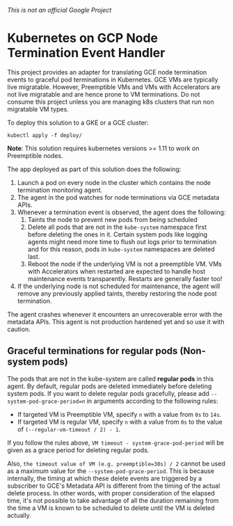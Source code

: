 *This is not an official Google Project*

# Kubernetes on GCP Node Termination Event Handler

This project provides an adapter for translating GCE node termination events to graceful pod terminations in Kubernetes.
GCE VMs are typically live migratable. However, Preemptible VMs and VMs with Accelerators are not live migratable and are hence prone to VM terminations.
Do not consume this project unless you are managing k8s clusters that run non migratable VM types.

To deploy this solution to a GKE or a GCE cluster:
```shell
kubectl apply -f deploy/
```

**Note**: This solution requires kubernetes versions >= 1.11 to work on Preemptible nodes.

The app deployed as part of this solution does the following:

1. Launch a pod on every node in the cluster which contains the node termination monitoring agent.
2. The agent in the pod watches for node terminations via GCE metadata APIs.
3. Whenever a termination event is observed, the agent does the following:
   1. Taints the node to prevent new pods from being scheduled
   2. Delete all pods that are not in the `kube-system` namespace first before deleting the ones in it. Certain system pods like logging agents might need more time to flush out logs prior to termination and for this reason, pods in `kube-system` namespaces are deleted last.
   3. Reboot the node if the underlying VM is not a preemptible VM. VMs with Accelerators when restarted are expected to handle host maintenance events transparently. Restarts are generally faster too!
4. If the underlying node is not scheduled for maintenance, the agent will remove any previously applied taints, thereby restoring the node post termination.

The agent crashes whenever it encounters an unrecoverable error with the metadata APIs.
This agent is not production hardened yet and so use it with caution.

## Graceful terminations for regular pods (Non-system pods)

The pods that are not in the kube-system are called **regular pods** in this agent.
By default, regular pods are deleted immediately before deleting system pods.
If you want to delete regular pods gracefully, please add `--system-pod-grace-period=n` in arguments according to the following rules:

- If targeted VM is Preemptible VM, specify `n` with a value from `0s` to `14s`.
- If targeted VM is regular VM, specify `n` with a value from `0s` to the value of `(--regular-vm-timeout / 2) - 1`.

If you follow the rules above, `VM timeout - system-grace-pod-period` will be given as a grace period for deleting regular pods.

Also, `the timeout value of VM (e.g. preemptible=30s) / 2` cannot be used as a maximum value for the `--system-pod-grace-period`.
This is because internally, the timing at which these delete events are triggered by a subscriber to GCE's Metadata API is different from the timing of the actual delete process.
In other words, with proper consideration of the elapsed time, it's not possible to take advantage of all the duration remaining from the time a VM is known to be scheduled to delete until the VM is deleted actually.
